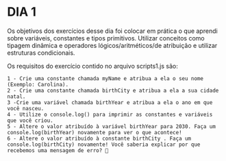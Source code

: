 # DIA 1

Os objetivos dos exercícios desse dia foi colocar em prática o que aprendi sobre variáveis, constantes e tipos primitivos. Utilizar conceitos como tipagem dinâmica e operadores lógicos/aritméticos/de atribuição e utilizar estruturas condicionais.

Os requisitos do exercício contido no arquivo scripts1.js são:

    1 - Crie uma constante chamada myName e atribua a ela o seu nome (Exemplo: Carolina).
    2 - Crie uma constante chamada birthCity e atribua a ela a sua cidade natal.
    3 -Crie uma variável chamada birthYear e atribua a ela o ano em que você nasceu.
    4 - Utilize o console.log() para imprimir as constantes e variáveis que você criou.
    5 - Altere o valor atribuído à variável birthYear para 2030. Faça um console.log(birthYear) novamente para ver o que acontece!
    6 - Altere o valor atribuído à constante birthCity . Faça um console.log(birthCity) novamente! Você saberia explicar por que recebemos uma mensagem de erro? 🤔